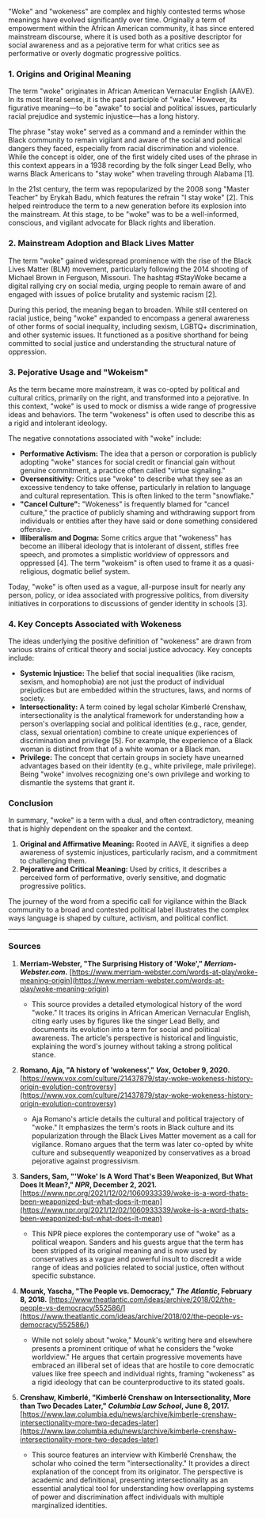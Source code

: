 "Woke" and "wokeness" are complex and highly contested terms whose meanings have evolved significantly over time. Originally a term of empowerment within the African American community, it has since entered mainstream discourse, where it is used both as a positive descriptor for social awareness and as a pejorative term for what critics see as performative or overly dogmatic progressive politics.

### 1. Origins and Original Meaning

The term "woke" originates in African American Vernacular English (AAVE). In its most literal sense, it is the past participle of "wake." However, its figurative meaning—to be "awake" to social and political issues, particularly racial prejudice and systemic injustice—has a long history.

The phrase "stay woke" served as a command and a reminder within the Black community to remain vigilant and aware of the social and political dangers they faced, especially from racial discrimination and violence. While the concept is older, one of the first widely cited uses of the phrase in this context appears in a 1938 recording by the folk singer Lead Belly, who warns Black Americans to "stay woke" when traveling through Alabama [1].

In the 21st century, the term was repopularized by the 2008 song "Master Teacher" by Erykah Badu, which features the refrain "I stay woke" [2]. This helped reintroduce the term to a new generation before its explosion into the mainstream. At this stage, to be "woke" was to be a well-informed, conscious, and vigilant advocate for Black rights and liberation.

### 2. Mainstream Adoption and Black Lives Matter

The term "woke" gained widespread prominence with the rise of the Black Lives Matter (BLM) movement, particularly following the 2014 shooting of Michael Brown in Ferguson, Missouri. The hashtag #StayWoke became a digital rallying cry on social media, urging people to remain aware of and engaged with issues of police brutality and systemic racism [2].

During this period, the meaning began to broaden. While still centered on racial justice, being "woke" expanded to encompass a general awareness of other forms of social inequality, including sexism, LGBTQ+ discrimination, and other systemic issues. It functioned as a positive shorthand for being committed to social justice and understanding the structural nature of oppression.

### 3. Pejorative Usage and "Wokeism"

As the term became more mainstream, it was co-opted by political and cultural critics, primarily on the right, and transformed into a pejorative. In this context, "woke" is used to mock or dismiss a wide range of progressive ideas and behaviors. The term "wokeness" is often used to describe this as a rigid and intolerant ideology.

The negative connotations associated with "woke" include:

*   **Performative Activism:** The idea that a person or corporation is publicly adopting "woke" stances for social credit or financial gain without genuine commitment, a practice often called "virtue signaling."
*   **Oversensitivity:** Critics use "woke" to describe what they see as an excessive tendency to take offense, particularly in relation to language and cultural representation. This is often linked to the term "snowflake."
*   **"Cancel Culture":** "Wokeness" is frequently blamed for "cancel culture," the practice of publicly shaming and withdrawing support from individuals or entities after they have said or done something considered offensive.
*   **Illiberalism and Dogma:** Some critics argue that "wokeness" has become an illiberal ideology that is intolerant of dissent, stifles free speech, and promotes a simplistic worldview of oppressors and oppressed [4]. The term "wokeism" is often used to frame it as a quasi-religious, dogmatic belief system.

Today, "woke" is often used as a vague, all-purpose insult for nearly any person, policy, or idea associated with progressive politics, from diversity initiatives in corporations to discussions of gender identity in schools [3].

### 4. Key Concepts Associated with Wokeness

The ideas underlying the positive definition of "wokeness" are drawn from various strains of critical theory and social justice advocacy. Key concepts include:

*   **Systemic Injustice:** The belief that social inequalities (like racism, sexism, and homophobia) are not just the product of individual prejudices but are embedded within the structures, laws, and norms of society.
*   **Intersectionality:** A term coined by legal scholar Kimberlé Crenshaw, intersectionality is the analytical framework for understanding how a person's overlapping social and political identities (e.g., race, gender, class, sexual orientation) combine to create unique experiences of discrimination and privilege [5]. For example, the experience of a Black woman is distinct from that of a white woman or a Black man.
*   **Privilege:** The concept that certain groups in society have unearned advantages based on their identity (e.g., white privilege, male privilege). Being "woke" involves recognizing one's own privilege and working to dismantle the systems that grant it.

### Conclusion

In summary, "woke" is a term with a dual, and often contradictory, meaning that is highly dependent on the speaker and the context.

1.  **Original and Affirmative Meaning:** Rooted in AAVE, it signifies a deep awareness of systemic injustices, particularly racism, and a commitment to challenging them.
2.  **Pejorative and Critical Meaning:** Used by critics, it describes a perceived form of performative, overly sensitive, and dogmatic progressive politics.

The journey of the word from a specific call for vigilance within the Black community to a broad and contested political label illustrates the complex ways language is shaped by culture, activism, and political conflict.

---

### Sources

1.  **Merriam-Webster, "The Surprising History of 'Woke'," *Merriam-Webster.com*.** [https://www.merriam-webster.com/words-at-play/woke-meaning-origin](https://www.merriam-webster.com/words-at-play/woke-meaning-origin)
    *   This source provides a detailed etymological history of the word "woke." It traces its origins in African American Vernacular English, citing early uses by figures like the singer Lead Belly, and documents its evolution into a term for social and political awareness. The article's perspective is historical and linguistic, explaining the word's journey without taking a strong political stance.

2.  **Romano, Aja, "A history of 'wokeness'," *Vox*, October 9, 2020.** [https://www.vox.com/culture/21437879/stay-woke-wokeness-history-origin-evolution-controversy](https://www.vox.com/culture/21437879/stay-woke-wokeness-history-origin-evolution-controversy)
    *   Aja Romano's article details the cultural and political trajectory of "woke." It emphasizes the term's roots in Black culture and its popularization through the Black Lives Matter movement as a call for vigilance. Romano argues that the term was later co-opted by white culture and subsequently weaponized by conservatives as a broad pejorative against progressivism.

3.  **Sanders, Sam, "'Woke' Is A Word That's Been Weaponized, But What Does It Mean?," *NPR*, December 2, 2021.** [https://www.npr.org/2021/12/02/1060933339/woke-is-a-word-thats-been-weaponized-but-what-does-it-mean](https://www.npr.org/2021/12/02/1060933339/woke-is-a-word-thats-been-weaponized-but-what-does-it-mean)
    *   This NPR piece explores the contemporary use of "woke" as a political weapon. Sanders and his guests argue that the term has been stripped of its original meaning and is now used by conservatives as a vague and powerful insult to discredit a wide range of ideas and policies related to social justice, often without specific substance.

4.  **Mounk, Yascha, "The People vs. Democracy," *The Atlantic*, February 8, 2018.** [https://www.theatlantic.com/ideas/archive/2018/02/the-people-vs-democracy/552586/](https://www.theatlantic.com/ideas/archive/2018/02/the-people-vs-democracy/552586/)
    *   While not solely about "woke," Mounk's writing here and elsewhere presents a prominent critique of what he considers the "woke worldview." He argues that certain progressive movements have embraced an illiberal set of ideas that are hostile to core democratic values like free speech and individual rights, framing "wokeness" as a rigid ideology that can be counterproductive to its stated goals.

5.  **Crenshaw, Kimberlé, "Kimberlé Crenshaw on Intersectionality, More than Two Decades Later," *Columbia Law School*, June 8, 2017.** [https://www.law.columbia.edu/news/archive/kimberle-crenshaw-intersectionality-more-two-decades-later](https://www.law.columbia.edu/news/archive/kimberle-crenshaw-intersectionality-more-two-decades-later)
    *   This source features an interview with Kimberlé Crenshaw, the scholar who coined the term "intersectionality." It provides a direct explanation of the concept from its originator. The perspective is academic and definitional, presenting intersectionality as an essential analytical tool for understanding how overlapping systems of power and discrimination affect individuals with multiple marginalized identities.